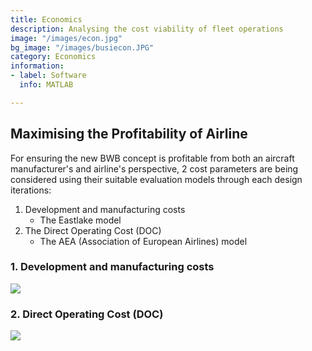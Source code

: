 ```yaml
---
title: Economics
description: Analysing the cost viability of fleet operations
image: "/images/econ.jpg"
bg_image: "/images/busiecon.JPG"
category: Economics
information:
- label: Software
  info: MATLAB

---
```

## Maximising the Profitability of Airline

For ensuring the new BWB concept is profitable from both an aircraft manufacturer's and airline's perspective, 2 cost parameters are being considered using their suitable evaluation models through each design iterations:

1. Development and manufacturing costs
   * The Eastlake model
2. The Direct Operating Cost (DOC)
   * The AEA (Association of European Airlines) model

### 1. Development and manufacturing costs

![](/images/1-east-lake-production-cost.jpg)

### 2. Direct Operating Cost (DOC)

![](/images/3-aea-doc.jpg)